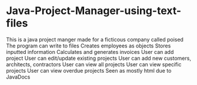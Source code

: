 # Java-Project-Manager-using-text-files
This is a java project manger made for a ficticous company called poised
The program can write to files
Creates employees as objects
Stores inputted information
Calculates and generates invoices
User can add project
User can edit/update existing projects
User can add new customers, architects, contractors
User can view all projects
User can view specific projects
User can view overdue projects
Seen as mostly html due to JavaDocs
